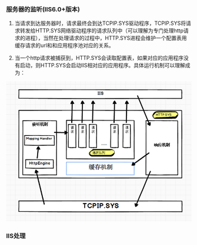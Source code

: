 ### 服务器的监听(IIS6.0+版本)     

1. 当请求到达服务器时，请求最终会到达TCPIP.SYS驱动程序，TCPIP.SYS将请求转发给HTTP.SYS网络驱动程序的请求队列中（可以理解为专门处理http请求的进程），当然在处理请求的过程中，HTTP.SYS进程会维护一个配置表用缓存请求的url和和应用程序池对应的关系。   

2. 当一个http请求被捕获到，HTTP.SYS会读取配置表，如果对应的应用程序没有启动，则HTTP.SYS会启动IIS相对应的应用程序。具体运行机制可以理解成为：   
 
 ![Http.SYS机制](/assets/HttpSys机制.png)


### IIS处理 